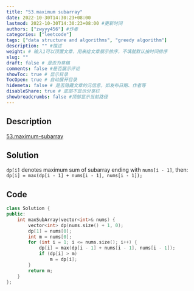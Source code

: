 ```yaml
---
title: "53.maximum subarray"
date: 2022-10-30T14:30:23+08:00
lastmod: 2022-10-30T14:30:23+08:00 #更新时间
authors: ["zwyyy456"] #作者
categories: ["leetcode"]
tags: ["data structure and algorithms", "greedy algorithm"]
description: "" #描述
weight: # 输入1可以顶置文章，用来给文章展示排序，不填就默认按时间排序
slug: ""
draft: false # 是否为草稿
comments: false #是否展示评论
showToc: true # 显示目录
TocOpen: true # 自动展开目录
hidemeta: false # 是否隐藏文章的元信息，如发布日期、作者等
disableShare: true # 底部不显示分享栏
showbreadcrumbs: false #顶部显示当前路径
---
```

## Description
[53.maximum-subarray](https://leetcode.com/problems/maximum-subarray/)

## Solution
`dp[i]` denotes maximum sum of subarray ending with `nums[i - 1]`, then:
`dp[i] = max(dp[i - 1] + nums[i - 1], nums[i - 1]);`

## Code
```cpp
class Solution {
public:
    int maxSubArray(vector<int>& nums) {
        vector<int> dp(nums.size() + 1, 0);
        dp[1] = nums[0];
        int m = nums[0];
        for (int i = 1; i <= nums.size(); i++) {
            dp[i] = max(dp[i - 1] + nums[i - 1], nums[i - 1]);
            if (dp[i] > m)
                m = dp[i];
        }
        return m;
    }
};
```

